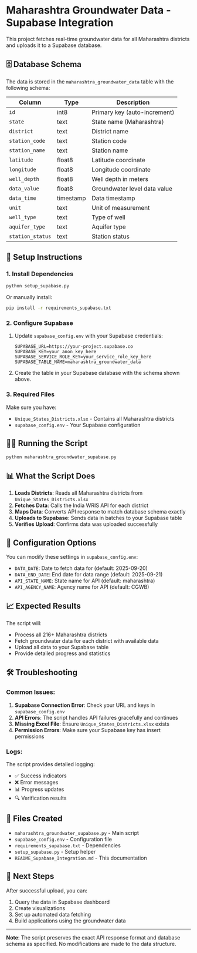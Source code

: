 # Maharashtra Groundwater Data - Supabase Integration

This project fetches real-time groundwater data for all Maharashtra districts and uploads it to a Supabase database.

## 🗄️ Database Schema

The data is stored in the `maharashtra_groundwater_data` table with the following schema:

| Column | Type | Description |
|--------|------|-------------|
| `id` | int8 | Primary key (auto-increment) |
| `state` | text | State name (Maharashtra) |
| `district` | text | District name |
| `station_code` | text | Station code |
| `station_name` | text | Station name |
| `latitude` | float8 | Latitude coordinate |
| `longitude` | float8 | Longitude coordinate |
| `well_depth` | float8 | Well depth in meters |
| `data_value` | float8 | Groundwater level data value |
| `data_time` | timestamp | Data timestamp |
| `unit` | text | Unit of measurement |
| `well_type` | text | Type of well |
| `aquifer_type` | text | Aquifer type |
| `station_status` | text | Station status |

## 🚀 Setup Instructions

### 1. Install Dependencies

```bash
python setup_supabase.py
```

Or manually install:

```bash
pip install -r requirements_supabase.txt
```

### 2. Configure Supabase

1. Update `supabase_config.env` with your Supabase credentials:
   ```env
   SUPABASE_URL=https://your-project.supabase.co
   SUPABASE_KEY=your_anon_key_here
   SUPABASE_SERVICE_ROLE_KEY=your_service_role_key_here
   SUPABASE_TABLE_NAME=maharashtra_groundwater_data
   ```

2. Create the table in your Supabase database with the schema shown above.

### 3. Required Files

Make sure you have:
- `Unique_States_Districts.xlsx` - Contains all Maharashtra districts
- `supabase_config.env` - Your Supabase configuration

## 🏃‍♂️ Running the Script

```bash
python maharashtra_groundwater_supabase.py
```

## 📊 What the Script Does

1. **Loads Districts**: Reads all Maharashtra districts from `Unique_States_Districts.xlsx`
2. **Fetches Data**: Calls the India WRIS API for each district
3. **Maps Data**: Converts API response to match database schema exactly
4. **Uploads to Supabase**: Sends data in batches to your Supabase table
5. **Verifies Upload**: Confirms data was uploaded successfully

## 🔧 Configuration Options

You can modify these settings in `supabase_config.env`:

- `DATA_DATE`: Date to fetch data for (default: 2025-09-20)
- `DATA_END_DATE`: End date for data range (default: 2025-09-21)
- `API_STATE_NAME`: State name for API (default: maharashtra)
- `API_AGENCY_NAME`: Agency name for API (default: CGWB)

## 📈 Expected Results

The script will:
- Process all 216+ Maharashtra districts
- Fetch groundwater data for each district with available data
- Upload all data to your Supabase table
- Provide detailed progress and statistics

## 🛠️ Troubleshooting

### Common Issues:

1. **Supabase Connection Error**: Check your URL and keys in `supabase_config.env`
2. **API Errors**: The script handles API failures gracefully and continues
3. **Missing Excel File**: Ensure `Unique_States_Districts.xlsx` exists
4. **Permission Errors**: Make sure your Supabase key has insert permissions

### Logs:

The script provides detailed logging:
- ✅ Success indicators
- ❌ Error messages
- 📊 Progress updates
- 🔍 Verification results

## 📁 Files Created

- `maharashtra_groundwater_supabase.py` - Main script
- `supabase_config.env` - Configuration file
- `requirements_supabase.txt` - Dependencies
- `setup_supabase.py` - Setup helper
- `README_Supabase_Integration.md` - This documentation

## 🎯 Next Steps

After successful upload, you can:
1. Query the data in Supabase dashboard
2. Create visualizations
3. Set up automated data fetching
4. Build applications using the groundwater data

---

**Note**: The script preserves the exact API response format and database schema as specified. No modifications are made to the data structure.
